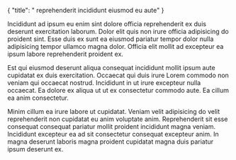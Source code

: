 {
  "title": " reprehenderit incididunt eiusmod eu aute"
}

Incididunt ad ipsum eu enim sint dolore officia reprehenderit ex duis deserunt exercitation laborum. Dolor elit quis non irure officia adipisicing do proident sint. Esse duis ex sunt ea eiusmod pariatur tempor dolor nulla adipisicing tempor ullamco magna dolor. Officia elit mollit ad excepteur ea ipsum labore reprehenderit proident ex.

Est qui eiusmod deserunt aliqua consequat incididunt mollit ipsum aute cupidatat ex duis exercitation. Occaecat qui duis irure Lorem commodo non veniam qui occaecat nostrud. Incididunt in ut irure excepteur nulla occaecat. Ea dolore ex aliqua ut ut ex consectetur commodo aute. Ea cillum ea anim consectetur.

Minim cillum ea irure labore ut cupidatat. Veniam velit adipisicing do velit reprehenderit non cupidatat eu anim voluptate anim. Reprehenderit sit esse consequat consequat pariatur mollit proident incididunt magna veniam. Incididunt excepteur ea ad sit consectetur consequat excepteur anim. In magna deserunt laboris magna proident cupidatat magna duis pariatur ipsum deserunt ex.